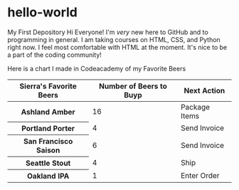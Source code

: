 # hello-world
My First Depository
Hi Everyone! 
I'm *very* new here to GitHub and to programming in general. I am taking courses on HTML, CSS, and Python right now. I feel most comfortable with HTML at the moment. It's nice to be a part of the coding community! 

<!DOCTYPE html>
<html>
<head>
   Here is a chart I made in Codeacademy of my Favorite Beers
</head>
<body>


  <table>
    <thead>
      <tr>
        <th>Sierra's Favorite Beers</th>
        <th>Number of Beers to Buyp</th>
        <th>Next Action</th>
      </tr>
    </thead>
    <tbody>
      <tr>
        <th>Ashland Amber</th>
        <td>16</td>
        <td>Package Items</td>
      </tr>
      <tr>
        <th>Portland Porter</th>
        <td>4</td>
        <td>Send Invoice</td>
      </tr>
      <tr>
        <th>San Francisco Saison</th>
        <td>6</td>
        <td>Send Invoice</td>
      </tr>
        <th>Seattle Stout</th>
        <td>4</td>
        <td>Ship</td>
      </tr>
      <tr>
        <th>Oakland IPA</th>
        <td>1</td>
        <td>Enter Order</td>
      </tr>
      </tbody>
  </table>
</body>
</html>

